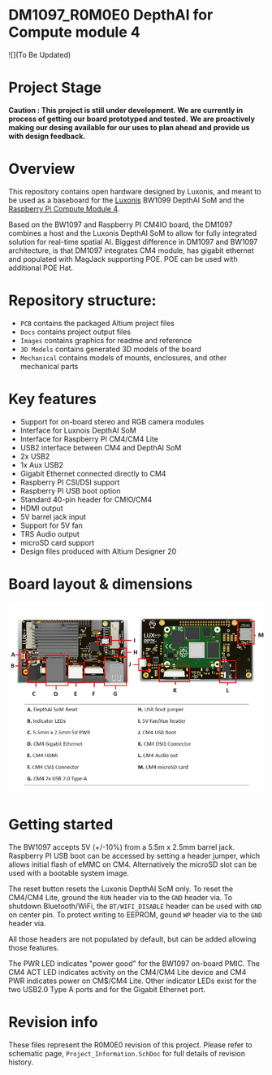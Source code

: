 # DM1097_R0M0E0 DepthAI for Compute module 4

![](To Be Updated)

# Project Stage
**Caution : This project is still under development. We are currently in process of getting our board prototyped and tested.** 
           **We are proactively making our desing available for our uses to plan ahead and provide us with design feedback.** 

# Overview
This repository contains open hardware designed by Luxonis, and meant to be used as a baseboard for the [Luxonis](https://www.luxonis.com/depthai) BW1099 DepthAI SoM and the [Raspberry Pi Compute Module 4](https://www.raspberrypi.org/products/compute-module-4/?variant=raspberry-pi-cm4001000). 

Based on the BW1097 and Raspberry PI CM4IO board, the DM1097 combines a host and the Luxonis DepthAI SoM to allow for fully integrated solution for real-time spatial AI. 
Biggest difference in DM1097 and BW1097 architecture, is that DM1097 integrates CM4 module, has gigabit ethernet and populated with MagJack supporting POE. POE can be used with additional POE Hat.

# Repository structure:
* `PCB` contains the packaged Altium project files
* `Docs` contains project output files
* `Images` contains graphics for readme and reference
* `3D Models` contains generated 3D models of the board
* `Mechanical` contains models of mounts, enclosures, and other mechanical parts

# Key features
* Support for on-board stereo and RGB camera modules
* Interface for Luxnois DepthAI SoM
* Interface for Raspberry PI CM4/CM4 Lite
* USB2 interface between CM4 and DepthAI SoM
* 2x USB2
* 1x Aux USB2
* Gigabit Ethernet connected directly to CM4
* Raspberry PI CSI/DSI support
* Raspberry PI USB boot option
* Standard 40-pin header for CMIO/CM4 
* HDMI output
* 5V barrel jack input
* Support for 5V fan
* TRS Audio output
* microSD card support 
* Design files produced with Altium Designer 20

# Board layout & dimensions

![](../DM1097_DepthAI_Compute_Module_4/Images/DM1097_R0M0E0.jpg)


# Getting started
The BW1097 accepts 5V (+/-10%) from a 5.5m x 2.5mm barrel jack. Raspberry PI USB boot can be accessed by setting a header jumper, which allows initial flash of eMMC on CM4. Alternatively the microSD slot can be used with a bootable system image. 

The reset button resets the Luxonis DepthAI SoM only. To reset the CM4/CM4 Lite, ground the `RUN` header via to the `GND` header via. To shutdown Bluetooth/WiFi, the `BT/WIFI_DISABLE` header can be used with `GND` on center pin. To protect writing to EEPROM, gound `WP` header via to the `GND` header via. 

All those headers are not populated by default, but can be added allowing those features. 

The PWR LED indicates "power good" for the BW1097 on-board PMIC. The CM4 ACT LED indicates activity on the CM4/CM4 Lite device and CM4 PWR indicates power on CM$/CM4 Lite. Other indicator LEDs exist for the two USB2.0 Type A ports and for the Gigabit Ethernet port. 


# Revision info
These files represent the R0M0E0 revision of this project. Please refer to schematic page, `Project_Information.SchDoc` for full details of revision history.
